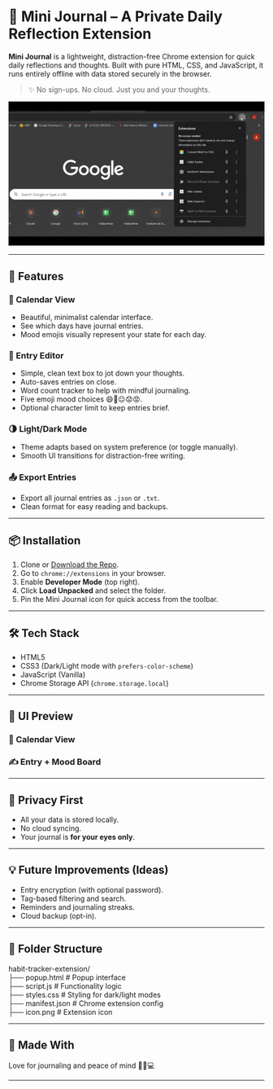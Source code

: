 # 📝 Mini Journal – A Private Daily Reflection Extension

**Mini Journal** is a lightweight, distraction-free Chrome extension for quick daily reflections and thoughts. Built with pure HTML, CSS, and JavaScript, it runs entirely offline with data stored securely in the browser.

> ✨ No sign-ups. No cloud. Just you and your thoughts.

![Demo](mini-journal-ezgif.com-optimize.gif)

---

## 🚀 Features

### 📅 Calendar View
- Beautiful, minimalist calendar interface.
- See which days have journal entries.
- Mood emojis visually represent your state for each day.

### 🧠 Entry Editor
- Simple, clean text box to jot down your thoughts.
- Auto-saves entries on close.
- Word count tracker to help with mindful journaling.
- Five emoji mood choices 😄🥰😐😟😡.
- Optional character limit to keep entries brief.

### 🌗 Light/Dark Mode
- Theme adapts based on system preference (or toggle manually).
- Smooth UI transitions for distraction-free writing.

### 📤 Export Entries
- Export all journal entries as `.json` or `.txt`.
- Clean format for easy reading and backups.

---

## 📦 Installation

1. Clone or [Download the Repo](https://github.com/your-username/mini-journal).
2. Go to `chrome://extensions` in your browser.
3. Enable **Developer Mode** (top right).
4. Click **Load Unpacked** and select the folder.
5. Pin the Mini Journal icon for quick access from the toolbar.

---

## 🛠 Tech Stack

- HTML5
- CSS3 (Dark/Light mode with `prefers-color-scheme`)
- JavaScript (Vanilla)
- Chrome Storage API (`chrome.storage.local`)

---

## 📸 UI Preview

### 📆 Calendar View
### ✍️ Entry + Mood Board

---

## 🔐 Privacy First

- All your data is stored locally.
- No cloud syncing.
- Your journal is **for your eyes only**.

---

## 💡 Future Improvements (Ideas)

- Entry encryption (with optional password).
- Tag-based filtering and search.
- Reminders and journaling streaks.
- Cloud backup (opt-in).

---

## 📁 Folder Structure

habit-tracker-extension/ <br>
├── popup.html # Popup interface <br>
├── script.js # Functionality logic <br>
├── styles.css # Styling for dark/light modes <br>
├── manifest.json # Chrome extension config <br>
├── icon.png # Extension icon <br>

---

## 🧠 Made With

Love for journaling and peace of mind 🧘‍♂️💻

---
